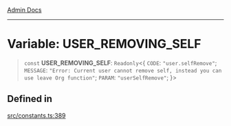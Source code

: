 [Admin Docs](/)

***

# Variable: USER\_REMOVING\_SELF

> `const` **USER\_REMOVING\_SELF**: `Readonly`\<\{ `CODE`: `"user.selfRemove"`; `MESSAGE`: `"Error: Current user cannot remove self, instead you can use leave Org function"`; `PARAM`: `"userSelfRemove"`; \}\>

## Defined in

[src/constants.ts:389](https://github.com/Suyash878/talawa-api/blob/cfd688207611ba245c99edd8dbaccb2cdbf6a043/src/constants.ts#L389)

